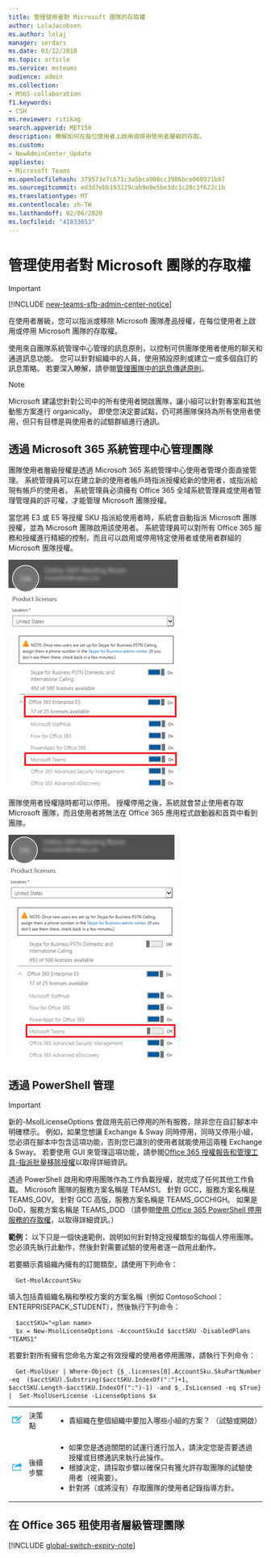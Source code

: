 ```yaml
---
title: 管理使用者對 Microsoft 團隊的存取權
author: LolaJacobsen
ms.author: lolaj
manager: serdars
ms.date: 03/12/2018
ms.topic: article
ms.service: msteams
audience: admin
ms.collection:
- M365-collaboration
f1.keywords:
- CSH
ms.reviewer: ritikag
search.appverid: MET150
description: 瞭解如何在每位使用者上啟用或停用使用者層級的存取。
ms.custom:
- NewAdminCenter_Update
appliesto:
- Microsoft Teams
ms.openlocfilehash: 379573e7c671c3a5bca906cc3986bce068921b07
ms.sourcegitcommit: ed3d7ebb193229cab9e0e5be3dc1c28c3f622c1b
ms.translationtype: MT
ms.contentlocale: zh-TW
ms.lasthandoff: 02/06/2020
ms.locfileid: "41833653"
---
```

<a name="manage-user-access-to-microsoft-teams"></a>管理使用者對 Microsoft 團隊的存取權
=====================================
> [!IMPORTANT]
> [!INCLUDE [new-teams-sfb-admin-center-notice](includes/new-teams-sfb-admin-center-notice.md)]

在使用者層級，您可以指派或移除 Microsoft 團隊產品授權，在每位使用者上啟用或停用 Microsoft 團隊的存取權。

使用來自團隊系統管理中心管理的訊息原則，以控制可供團隊使用者使用的聊天和通道訊息功能。 您可以針對組織中的人員，使用預設原則或建立一或多個自訂的訊息策略。 若要深入瞭解，請參閱[管理團隊中的訊息傳遞原則](messaging-policies-in-teams.md)。

> [!NOTE]
>Microsoft 建議您針對公司中的所有使用者開啟團隊，讓小組可以針對專案和其他動態方案進行 organically。 即使您決定要試點，仍可將團隊保持為所有使用者使用，但只有目標是與使用者的試驗群組進行通訊。

## <a name="manage-teams-through-the-microsoft-365-admin-center"></a>透過 Microsoft 365 系統管理中心管理團隊

團隊使用者層級授權是透過 Microsoft 365 系統管理中心使用者管理介面直接管理。 系統管理員可以在建立新的使用者帳戶時指派授權給新的使用者，或指派給現有帳戶的使用者。 系統管理員必須擁有 Office 365 全域系統管理員或使用者管理管理員的許可權，才能管理 Microsoft 團隊授權。

當您將 E3 或 E5 等授權 SKU 指派給使用者時，系統會自動指派 Microsoft 團隊授權，並為 Microsoft 團隊啟用該使用者。 系統管理員可以對所有 Office 365 服務和授權進行精細的控制，而且可以啟用或停用特定使用者或使用者群組的 Microsoft 團隊授權。

![系統管理中心的 [產品授權] 區段螢幕擷取畫面。](media/Manage_user_access_to_Microsoft_Teams_image2.png) 

團隊使用者授權隨時都可以停用。 授權停用之後，系統就會禁止使用者存取 Microsoft 團隊，而且使用者將無法在 Office 365 應用程式啟動器和首頁中看到團隊。

![顯示 [產品授權] 區段中已選取 [小組] 的螢幕擷取畫面。](media/Manage_user_access_to_Microsoft_Teams_image4.png)

## <a name="manage-via-powershell"></a>透過 PowerShell 管理

> [!IMPORTANT]
> 新的-MsolLicenseOptions 會啟用先前已停用的所有服務，除非您在自訂腳本中明確標示。 例如，如果您想讓 Exchange & Sway 同時停用，同時又停用小組，您必須在腳本中包含這項功能，否則您已識別的使用者就能使用這兩種 Exchange & Sway。 若要使用 GUI 來管理這項功能，請參閱[Office 365 授權報告和管理工具-指派批量移除授權](https://gallery.technet.microsoft.com/Office365-License-cfd9489c)以取得詳細資訊。

透過 PowerShell 啟用和停用團隊作為工作負載授權，就完成了任何其他工作負載。 Microsoft 團隊的服務方案名稱是 TEAMS1。 針對 GCC，服務方案名稱是 TEAMS_GOV。 針對 GCC 高版，服務方案名稱是 TEAMS_GCCHIGH。 如果是 DoD，服務方案名稱是 TEAMS_DOD （請參閱[使用 Office 365 PowerShell 停用服務的存取權](https://docs.microsoft.com/office365/enterprise/powershell/disable-access-to-services-with-office-365-powershell)，以取得詳細資訊。）

**範例：** 以下只是一個快速範例，說明如何針對特定授權類型的每個人停用團隊。 您必須先執行此動作，然後針對需要試驗的使用者逐一啟用此動作。

若要顯示貴組織內擁有的訂閱類型，請使用下列命令：

      Get-MsolAccountSku

填入包括貴組織名稱和學校方案的方案名稱（例如 ContosoSchool： ENTERPRISEPACK_STUDENT），然後執行下列命令：

      $acctSKU="<plan name>
      $x = New-MsolLicenseOptions -AccountSkuId $acctSKU -DisabledPlans "TEAMS1"
若要針對所有擁有您命名方案之有效授權的使用者停用團隊，請執行下列命令：

      Get-MsolUser | Where-Object {$_.licenses[0].AccountSku.SkuPartNumber -eq  ($acctSKU).Substring($acctSKU.IndexOf(":")+1,  $acctSKU.Length-$acctSKU.IndexOf(":")-1) -and $_.IsLicensed -eq $True} |  Set-MsolUserLicense -LicenseOptions $x

| | | |
|---------|---------|---------|
|![代表決策點的圖示](media/Manage_user_access_to_Microsoft_Teams_image5.png)     |決策點         |<ul><li>貴組織在整個組織中要加入哪些小組的方案？  （試驗或開啟）</li></ul>         |
|![代表後續步驟的圖示](media/Manage_user_access_to_Microsoft_Teams_image6.png)     |後續步驟         |<ul><li>如果您是透過關閉的試運行進行加入，請決定您是否要透過授權或目標通訊來執行此操作。</li><li>根據決定，請採取步驟以確保只有獲允許存取團隊的試驗使用者（視需要）。</li><li>針對將（或將沒有）存取團隊的使用者記錄指導方針。</li></ul>         |

## <a name="manage-teams-at-the-office-365-tenant-level"></a>在 Office 365 租使用者層級管理團隊
[!INCLUDE [global-switch-expiry-note](includes/global-switch-expiry-note.md)]

